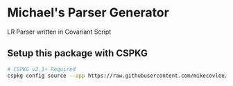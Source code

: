 # Michael's Parser Generator
LR Parser written in Covariant Script
## Setup this package with CSPKG
```bash
# CSPKG v2.1+ Required
cspkg config source --app https://raw.githubusercontent.com/mikecovlee/parsergen/main/cspkg-repo/index.json
```
